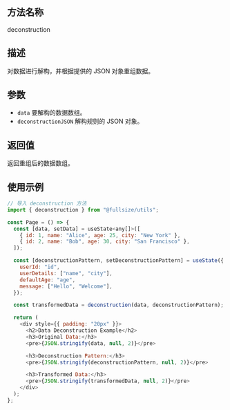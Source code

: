 ## 方法名称

deconstruction

## 描述

对数据进行解构，并根据提供的 JSON 对象重组数据。

## 参数

- `data` 要解构的数据数组。
- `deconstructionJSON` 解构规则的 JSON 对象。

## 返回值

返回重组后的数据数组。

## 使用示例

```javascript
// 导入 deconstruction 方法
import { deconstruction } from "@fullsize/utils";

const Page = () => {
  const [data, setData] = useState<any[]>([
    { id: 1, name: "Alice", age: 25, city: "New York" },
    { id: 2, name: "Bob", age: 30, city: "San Francisco" },
  ]);

  const [deconstructionPattern, setDeconstructionPattern] = useState({
    userId: "id",
    userDetails: ["name", "city"],
    defaultAge: "age",
    message: ["Hello", "Welcome"],
  });

  const transformedData = deconstruction(data, deconstructionPattern);

  return (
    <div style={{ padding: "20px" }}>
      <h2>Data Deconstruction Example</h2>
      <h3>Original Data:</h3>
      <pre>{JSON.stringify(data, null, 2)}</pre>

      <h3>Deconstruction Pattern:</h3>
      <pre>{JSON.stringify(deconstructionPattern, null, 2)}</pre>

      <h3>Transformed Data:</h3>
      <pre>{JSON.stringify(transformedData, null, 2)}</pre>
    </div>
  );
};
```
